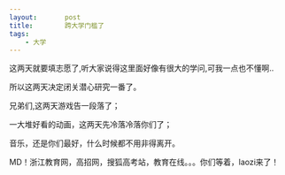 ```yaml
---
layout:       post
title:        跨大学门槛了
tags:
    - 大学
---
```


这两天就要填志愿了,听大家说得这里面好像有很大的学问,可我一点也不懂啊..

所以这两天决定闭关潜心研究一番了。

兄弟们,这两天游戏告一段落了；

一大堆好看的动画，这两天先冷落冷落你们了；

音乐，还是你们最好，什么时候都不用非得离开。

MD！浙江教育网，高招网，搜狐高考站，教育在线。。。你们等着，laozi来了！